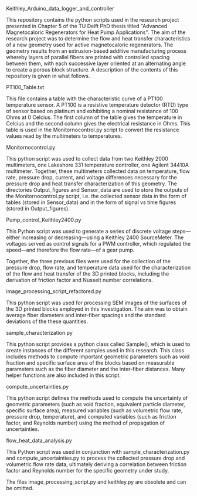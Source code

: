 Keithley_Arduino_data_logger_and_controller

This repository contains the python scripts used in the research project presented in Chapter 5 of the TU Delft PhD thesis titled "Advanced Magnetocaloric Regenerators for Heat Pump Applications". The aim of the research project was to determine
the flow and heat transfer characteristics of a new geometry used for active magnetocaloric regenerators. The geometry results from an extrusion-based additive manufacturing process whereby layers of parallel fibers are printed
with controlled spacing between them, with each successive layer oriented at an alternating angle to create a porous block structure. A description of the contents of this repository is given in what follows.

PT100_Table.txt

This file contains a table with the characteristic curve of a PT100 temperature sensor. A PT100 is a resistive temperature detector (RTD) type of sensor based on platinum and exhibiting a nominal resistance of 100 Ohms at 0 Celcius. The first column of the table
gives the temperature in Celcius and the second column gives the electrical resistance in Ohms. This table is used in the Monitornocontrol.py script to convert the resistance values read by the multimeters to temperatures. 

Monitornocontrol.py

This python script was used to collect data from two Keithley 2000 multimeters, one Lakeshore 331 temperature controller, one Agilent 34410A multimeter. Together, these multimeters collected data on temperature, flow rate, pressure drop, current, and voltage differences necessary for the pressure drop and heat transfer characterization of this geometry. The directories Output_figures and Sensor_data are used to store the outputs of the Monitornocontrol.py script, i.e. the collected sensor data in the form of tables (stored in Sensor_data) and in the form of signal vs time figures (stored in Output_figures).

Pump_control_Keithley2400.py

This Python script was used to generate a series of discrete voltage steps—either increasing or decreasing—using a Keithley 2400 SourceMeter. The voltages served as control signals for a PWM controller, which regulated the speed—and therefore the flow rate—of a gear pump.

Together, the three previous files were used for the collection of the pressure drop, flow rate, and temperature data used for the characterization of the flow and heat transfer of the 3D printed blocks, including the derivation of friction factor and Nusselt number correlations. 

image_processing_script_refactored.py

This python script was used for processing SEM images of the surfaces of the 3D printed blocks employed in this investigation. The aim was to obtain average fiber diameters and inter-fiber spacings and the standard deviations of the these quantities.

sample_characterization.py 

This python script provides a python class called Sample(), which is used to create instances of the different samples used in this research. This class includes methods to compute important geometric parameters such as void fraction and specific surface area of the blocks
based on measurable parameters such as the fiber diameter and the inter-fiber distances. Many helper functions are also included in this script.

compute_uncertainties.py

This python script defines the methods used to compute the uncertainty of geometric parameters (such as void fraction, equivalent particle diameter, specific surface area), measured variables (such as volumetric flow rate, pressure drop, temperature), and computed variables (such as friction factor, and Reynolds number) using the method of propagation of uncertainties.

flow_heat_data_analysis.py

This Python script was used in conjunction with sample_characterization.py and compute_uncertainties.py to process the collected pressure drop and volumetric flow rate data, ultimately deriving a correlation between friction factor and Reynolds number for the specific geometry under study.

The files image_processing_script.py and keithley.py are obsolete and can be omitted.  

